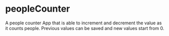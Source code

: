 # peopleCounter

A people counter App that is able to increment and decrement the value as it counts people.
Previous values can be saved and new values start from 0.
